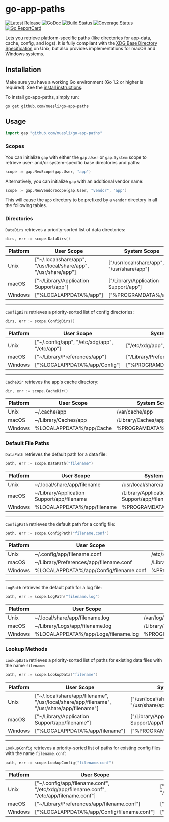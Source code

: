 # go-app-paths

[![Latest Release](https://img.shields.io/github/release/muesli/go-app-paths.svg)](https://github.com/muesli/go-app-paths/releases)
[![GoDoc](https://godoc.org/github.com/golang/gddo?status.svg)](https://pkg.go.dev/github.com/muesli/go-app-paths?tab=doc)
[![Build Status](https://github.com/muesli/go-app-paths/workflows/build/badge.svg)](https://github.com/muesli/go-app-paths/actions)
[![Coverage Status](https://coveralls.io/repos/github/muesli/go-app-paths/badge.svg?branch=master)](https://coveralls.io/github/muesli/go-app-paths?branch=master)
[![Go ReportCard](https://goreportcard.com/badge/muesli/go-app-paths)](https://goreportcard.com/report/muesli/go-app-paths)

Lets you retrieve platform-specific paths (like directories for app-data, cache,
config, and logs). It is fully compliant with the [XDG Base Directory Specification](https://specifications.freedesktop.org/basedir-spec/basedir-spec-latest.html)
on Unix, but also provides implementations for macOS and Windows systems.

## Installation

Make sure you have a working Go environment (Go 1.2 or higher is required).
See the [install instructions](https://golang.org/doc/install.html).

To install go-app-paths, simply run:

    go get github.com/muesli/go-app-paths

## Usage

```go
import gap "github.com/muesli/go-app-paths"
```

### Scopes

You can initialize `gap` with either the `gap.User` or `gap.System` scope to
retrieve user- and/or system-specific base directories and paths:

```go
scope := gap.NewScope(gap.User, "app")
```

Alternatively, you can initialize `gap` with an additional vendor name:

```go
scope := gap.NewVendorScope(gap.User, "vendor", "app")
```

This will cause the `app` directory to be prefixed by a `vendor` directory in
all the following tables.

### Directories

`DataDirs` retrieves a priority-sorted list of data directories:

```go
dirs, err := scope.DataDirs()
```

| Platform | User Scope                                                       | System Scope                               |
| -------- | ---------------------------------------------------------------- | ------------------------------------------ |
| Unix     | ["~/.local/share/app", "/usr/local/share/app", "/usr/share/app"] | ["/usr/local/share/app", "/usr/share/app"] |
| macOS    | ["~/Library/Application Support/app"]                            | ["/Library/Application Support/app"]       |
| Windows  | ["%LOCALAPPDATA%/app"]                                           | ["%PROGRAMDATA%/app"]                      |

---

`ConfigDirs` retrieves a priority-sorted list of config directories:

```go
dirs, err := scope.ConfigDirs()
```

| Platform | User Scope                                    | System Scope                 |
| -------- | --------------------------------------------- | ---------------------------- |
| Unix     | ["~/.config/app", "/etc/xdg/app", "/etc/app"] | ["/etc/xdg/app", "/etc/app"] |
| macOS    | ["~/Library/Preferences/app"]                 | ["/Library/Preferences/app"] |
| Windows  | ["%LOCALAPPDATA%/app/Config"]                 | ["%PROGRAMDATA%/app/Config"] |

---

`CacheDir` retrieves the app's cache directory:

```go
dir, err := scope.CacheDir()
```

| Platform | User Scope               | System Scope            |
| -------- | ------------------------ | ----------------------- |
| Unix     | ~/.cache/app             | /var/cache/app          |
| macOS    | ~/Library/Caches/app     | /Library/Caches/app     |
| Windows  | %LOCALAPPDATA%/app/Cache | %PROGRAMDATA%/app/Cache |

### Default File Paths

`DataPath` retrieves the default path for a data file:

```go
path, err := scope.DataPath("filename")
```

| Platform | User Scope                                 | System Scope                              |
| -------- | ------------------------------------------ | ----------------------------------------- |
| Unix     | ~/.local/share/app/filename                | /usr/local/share/app/filename             |
| macOS    | ~/Library/Application Support/app/filename | /Library/Application Support/app/filename |
| Windows  | %LOCALAPPDATA%/app/filename                | %PROGRAMDATA%/app/filename                |

---

`ConfigPath` retrieves the default path for a config file:

```go
path, err := scope.ConfigPath("filename.conf")
```

| Platform | User Scope                              | System Scope                           |
| -------- | --------------------------------------- | -------------------------------------- |
| Unix     | ~/.config/app/filename.conf             | /etc/xdg/app/filename.conf             |
| macOS    | ~/Library/Preferences/app/filename.conf | /Library/Preferences/app/filename.conf |
| Windows  | %LOCALAPPDATA%/app/Config/filename.conf | %PROGRAMDATA%/app/Config/filename.conf |

---

`LogPath` retrieves the default path for a log file:

```go
path, err := scope.LogPath("filename.log")
```

| Platform | User Scope                           | System Scope                        |
| -------- | ------------------------------------ | ----------------------------------- |
| Unix     | ~/.local/share/app/filename.log      | /var/log/app/filename.log           |
| macOS    | ~/Library/Logs/app/filename.log      | /Library/Logs/app/filename.log      |
| Windows  | %LOCALAPPDATA%/app/Logs/filename.log | %PROGRAMDATA%/app/Logs/filename.log |

### Lookup Methods

`LookupData` retrieves a priority-sorted list of paths for existing data files
with the name `filename`:

```go
path, err := scope.LookupData("filename")
```

| Platform | User Scope                                                                                  | System Scope                                                 |
| -------- | ------------------------------------------------------------------------------------------- | ------------------------------------------------------------ |
| Unix     | ["~/.local/share/app/filename", "/usr/local/share/app/filename", "/usr/share/app/filename"] | ["/usr/local/share/app/filename", "/usr/share/app/filename"] |
| macOS    | ["~/Library/Application Support/app/filename"]                                              | ["/Library/Application Support/app/filename"]                |
| Windows  | ["%LOCALAPPDATA%/app/filename"]                                                             | ["%PROGRAMDATA%/app/filename"]                               |

---

`LookupConfig` retrieves a priority-sorted list of paths for existing config
files with the name `filename.conf`:

```go
path, err := scope.LookupConfig("filename.conf")
```

| Platform | User Scope                                                                              | System Scope                                             |
| -------- | --------------------------------------------------------------------------------------- | -------------------------------------------------------- |
| Unix     | ["~/.config/app/filename.conf", "/etc/xdg/app/filename.conf", "/etc/app/filename.conf"] | ["/etc/xdg/app/filename.conf", "/etc/app/filename.conf"] |
| macOS    | ["~/Library/Preferences/app/filename.conf"]                                             | ["/Library/Preferences/app/filename.conf"]               |
| Windows  | ["%LOCALAPPDATA%/app/Config/filename.conf"]                                             | ["%PROGRAMDATA%/app/Config/filename.conf"]               |
